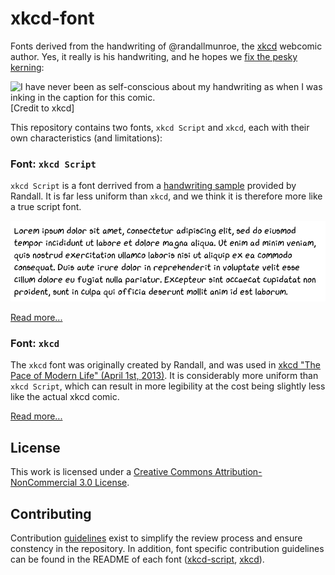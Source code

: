 # xkcd-font

Fonts derived from the handwriting of @randallmunroe, the [xkcd](https://xkcd.com) webcomic author.
Yes, it really is his handwriting, and he hopes we [fix the pesky kerning](http://xkcd.com/1015/):

![I have never been as self-conscious about my handwriting as when I was inking in the caption for this comic.](https://imgs.xkcd.com/comics/kerning.png)
[Credit to xkcd]

This repository contains two fonts, ``xkcd Script`` and ``xkcd``, each with their own characteristics (and limitations):

### Font: ``xkcd Script``

``xkcd Script`` is a font derrived from a [handwriting sample](xkcd-script/generator/handwriting_minimal.png) provided by Randall.
It is far less uniform than ``xkcd``, and we think it is therefore more like a true script font.

![Sample of xkcd-script](xkcd-script/samples/ipsum.png)

[Read more...](xkcd-script/README.md)


### Font: ``xkcd``

The ``xkcd`` font was originally created by Randall, and was used in [xkcd "The Pace of Modern Life" (April 1st, 2013)](https://xkcd.com/1227/).
It is considerably more uniform than ``xkcd Script``, which can result in more legibility at the cost being slightly less like the actual xkcd comic.


[Read more...](xkcd/README.md)


## License

This work is licensed under a [Creative Commons Attribution-NonCommercial 3.0 License](LICENSE).

## Contributing

Contribution [guidelines](.github/CONTRIBUTING) exist to simplify the review process and ensure constency in the repository.
In addition, font specific contribution guidelines can be found in the README of each font ([xkcd-script](xkcd-script/README.md), [xkcd](xkcd/README.md)).
